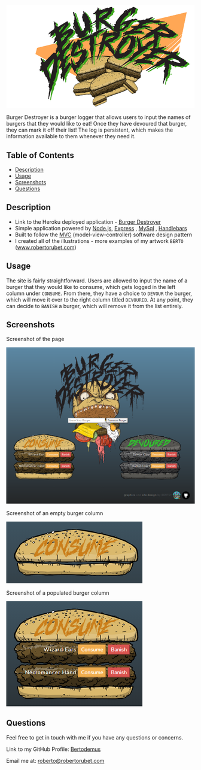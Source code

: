 ![logo](./public/assets/images/Rmlogo.png)

Burger Destroyer is a burger logger that allows users to input the names of burgers that they would like to eat! Once they have devoured that burger, they can mark it off their list! The log is persistent, which makes the information available to them whenever they need it.


## Table of Contents

* [Description](#description)
* [Usage](#usage)
* [Screenshots](#screenshots)
* [Questions](#questions)


## Description

* Link to the Heroku deployed application - [Burger Destroyer](https://powerful-cliffs-00589.herokuapp.com/)
* Simple application powered by [Node.js](https://nodejs.org/en/), [Express](http://expressjs.com/) , [MySql](https://www.mysql.com/) , [Handlebars](https://handlebarsjs.com/)
* Built to follow the [MVC](https://en.wikipedia.org/wiki/Model%E2%80%93view%E2%80%93controller) (model-view-controller) software design pattern
* I created all of the illustrations - more examples of my artwork `BERTO` (www.robertorubet.com)

## Usage

The site is fairly straightforward. Users are allowed to input the name of a burger that they would like to consume, which gets logged in the left column under `CONSUME`. From there, they have a choice to `DEVOUR` the burger, which will move it over to the right column titled `DEVOURED`. At any point, they can decide to `BANISH` a burger, which will remove it from the list entirely.

## Screenshots

Screenshot of the page

![example of the page in use](./public/assets/images/screen1.png)


Screenshot of an empty burger column

![example of an empty column](./public/assets/images/screen2.png)


Screenshot of a populated burger column

![example of a populated column](./public/assets/images/screen3.png)


## Questions

Feel free to get in touch with me if you have any questions or concerns.

Link to my GitHub Profile: [Bertodemus](https://github.com/bertodemus)

Email me at: [roberto@robertorubet.com](roberto@robertorubet.com)


